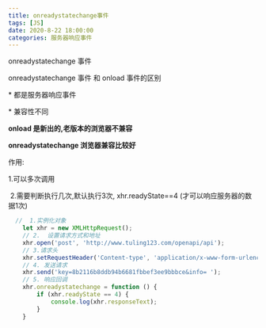 ```yaml
---
title: onreadystatechange事件
tags: [JS]
date: 2020-8-22 18:00:00
categories: 服务器响应事件
---
```




onreadystatechange 事件 

<!--more-->

onreadystatechange 事件 和 onload 事件的区别

 \* 都是服务器响应事件

 \* 兼容性不同



**onload 是新出的,老版本的浏览器不兼容** 



 **onreadystatechange  浏览器兼容比较好**

作用:

   1.可以多次调用

​    2.需要判断执行几次,默认执行3次,   xhr.readyState==4 (才可以响应服务器的数据1次)

```js
  //  1.实例化对象
    let xhr = new XMLHttpRequest();
    // 2.  设置请求方式和地址
    xhr.open('post', 'http://www.tuling123.com/openapi/api');
    // 3.请求头
    xhr.setRequestHeader('Content-type', 'application/x-www-form-urlencoded');
    // 4. 发送请求
    xhr.send('key=8b2116b8ddb94b6681fbbef3ee9bbbce&info= ');
    // 5. 响应回调
    xhr.onreadystatechange = function () {
        if (xhr.readyState == 4) {
            console.log(xhr.responseText);
        }
    }
```

​      

